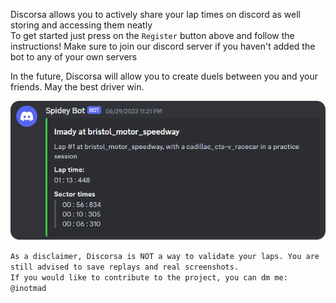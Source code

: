Discorsa allows you to actively share your lap times on discord as well storing and accessing them neatly\
To get started just press on the `Register` button above and follow the instructions! Make sure to join our discord server if you haven't added the bot to any of your own servers

In the future, Discorsa will allow you to create duels between you and your friends. May the best driver win.

![Example](./Media/example_embed.png)

`As a disclaimer, Discorsa is NOT a way to validate your laps. You are still advised to save replays and real screenshots.`\
`If you would like to contribute to the project, you can dm me: @inotmad`
